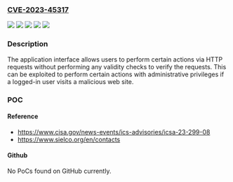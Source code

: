 ### [CVE-2023-45317](https://cve.mitre.org/cgi-bin/cvename.cgi?name=CVE-2023-45317)
![](https://img.shields.io/static/v1?label=Product&message=Analog%20FM%20transmitter&color=blue)
![](https://img.shields.io/static/v1?label=Product&message=Radio%20Link&color=blue)
![](https://img.shields.io/static/v1?label=Version&message=%3D%202.06%20(RTX19)%20&color=brighgreen)
![](https://img.shields.io/static/v1?label=Version&message=%3D%202.12%20(EXC5000GX)%20&color=brighgreen)
![](https://img.shields.io/static/v1?label=Vulnerability&message=CWE-352%20Cross-Site%20Request%20Forgery&color=brighgreen)

### Description

The application interface allows users to perform certain actions via HTTP requests without performing any validity checks to verify the requests. This can be exploited to perform certain actions with administrative privileges if a logged-in user visits a malicious web site.

### POC

#### Reference
- https://www.cisa.gov/news-events/ics-advisories/icsa-23-299-08
- https://www.sielco.org/en/contacts

#### Github
No PoCs found on GitHub currently.


